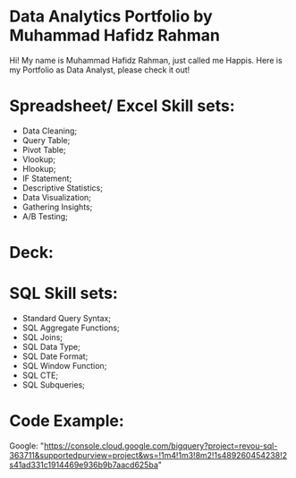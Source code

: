 # Data Analytics Portfolio by Muhammad Hafidz Rahman
Hi! My name is Muhammad Hafidz Rahman, just called me Happis. Here is my Portfolio as Data Analyst, please check it out!

# Spreadsheet/ Excel Skill sets:
* Data Cleaning;
* Query Table;
* Pivot Table;
* Vlookup;
* Hlookup;
* IF Statement;
* Descriptive Statistics;
* Data Visualization;
* Gathering Insights;
* A/B Testing;

# Deck:

# SQL Skill sets:
* Standard Query Syntax;
* SQL Aggregate Functions;
* SQL Joins;
* SQL Data Type;
* SQL Date Format;
* SQL Window Function;
* SQL CTE;
* SQL Subqueries;

# Code Example:
Google: "https://console.cloud.google.com/bigquery?project=revou-sql-363711&supportedpurview=project&ws=!1m4!1m3!8m2!1s489260454238!2s41ad331c1914469e936b9b7aacd625ba" 

